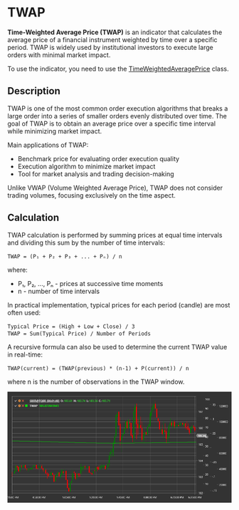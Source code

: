 # TWAP

**Time-Weighted Average Price (TWAP)** is an indicator that calculates the average price of a financial instrument weighted by time over a specific period. TWAP is widely used by institutional investors to execute large orders with minimal market impact.

To use the indicator, you need to use the [TimeWeightedAveragePrice](xref:StockSharp.Algo.Indicators.TimeWeightedAveragePrice) class.

## Description

TWAP is one of the most common order execution algorithms that breaks a large order into a series of smaller orders evenly distributed over time. The goal of TWAP is to obtain an average price over a specific time interval while minimizing market impact.

Main applications of TWAP:
- Benchmark price for evaluating order execution quality
- Execution algorithm to minimize market impact
- Tool for market analysis and trading decision-making

Unlike VWAP (Volume Weighted Average Price), TWAP does not consider trading volumes, focusing exclusively on the time aspect.

## Calculation

TWAP calculation is performed by summing prices at equal time intervals and dividing this sum by the number of time intervals:

```
TWAP = (P₁ + P₂ + P₃ + ... + Pₙ) / n
```

where:
- P₁, P₂, ..., Pₙ - prices at successive time moments
- n - number of time intervals

In practical implementation, typical prices for each period (candle) are most often used:

```
Typical Price = (High + Low + Close) / 3
TWAP = Sum(Typical Price) / Number of Periods
```

A recursive formula can also be used to determine the current TWAP value in real-time:

```
TWAP(current) = (TWAP(previous) * (n-1) + P(current)) / n
```

where n is the number of observations in the TWAP window.

![IndicatorTimeWeightedAveragePrice](../../../../images/indicator_time_weighted_average_price.png)